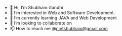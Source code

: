 - 👋 Hi, I’m Shubham Gandhi
- 👀 I’m interested in Web and Software Development.
- 🌱 I’m currently learning JAVA and Web Development 
- 💞️ I’m looking to collaborate on 
- 📫 How to reach me @nietshubham@gmail.com

<!---
Shubhamgandhi91/Shubhamgandhi91 is a ✨ special ✨ repository because its `README.md` (this file) appears on your GitHub profile.
You can click the Preview link to take a look at your changes.
--->
